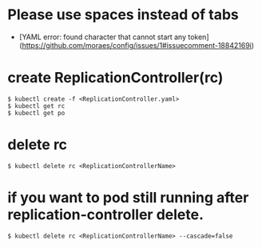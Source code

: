 # Please use spaces instead of tabs
- [YAML error: found character that cannot start any token] (https://github.com/moraes/config/issues/1#issuecomment-18842169i)

# create ReplicationController(rc)
```
$ kubectl create -f <ReplicationController.yaml>
$ kubectl get rc
$ kubectl get po
```

# delete rc
```
$ kubectl delete rc <ReplicationControllerName>
```

# if you want to pod still running after replication-controller delete.
```
$ kubectl delete rc <ReplicationControllerName> --cascade=false
```
